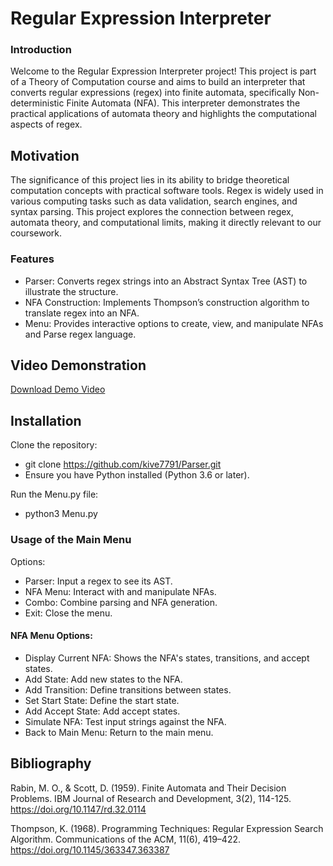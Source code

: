# Regular Expression Interpreter
### Introduction
Welcome to the Regular Expression Interpreter project! This project is part of a Theory of Computation course and aims to build an interpreter that converts regular expressions (regex) into finite automata, specifically Non-deterministic Finite Automata (NFA). This interpreter demonstrates the practical applications of automata theory and highlights the computational aspects of regex.

## Motivation
The significance of this project lies in its ability to bridge theoretical computation concepts with practical software tools. Regex is widely used in various computing tasks such as data validation, search engines, and syntax parsing. This project explores the connection between regex, automata theory, and computational limits, making it directly relevant to our coursework.

### Features
- Parser: Converts regex strings into an Abstract Syntax Tree (AST) to illustrate the structure.
- NFA Construction: Implements Thompson’s construction algorithm to translate regex into an NFA.
- Menu: Provides interactive options to create, view, and manipulate NFAs and Parse regex language.

## Video Demonstration
[Download Demo Video](Parser_NFA.mp4)
## Installation
Clone the repository:
- git clone https://github.com/kive7791/Parser.git
- Ensure you have Python installed (Python 3.6 or later).

Run the Menu.py file:
- python3 Menu.py

### Usage of the Main Menu
Options:
- Parser: Input a regex to see its AST.
- NFA Menu: Interact with and manipulate NFAs.
- Combo: Combine parsing and NFA generation.
- Exit: Close the menu.

#### NFA Menu Options:
- Display Current NFA: Shows the NFA's states, transitions, and accept states.
- Add State: Add new states to the NFA.
- Add Transition: Define transitions between states.
- Set Start State: Define the start state.
- Add Accept State: Add accept states.
- Simulate NFA: Test input strings against the NFA.
- Back to Main Menu: Return to the main menu.

## Bibliography
Rabin, M. O., & Scott, D. (1959). Finite Automata and Their Decision Problems. IBM Journal of Research and Development, 3(2), 114-125. https://doi.org/10.1147/rd.32.0114

Thompson, K. (1968). Programming Techniques: Regular Expression Search Algorithm. Communications of the ACM, 11(6), 419–422. https://doi.org/10.1145/363347.363387
